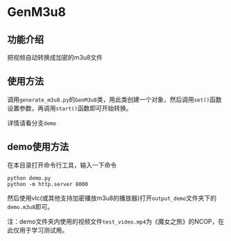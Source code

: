 # GenM3u8

## 功能介绍

把视频自动转换成加密的m3u8文件

## 使用方法

调用`generate_m3u8.py`的`GenM3u8`类，用此类创建一个对象，然后调用`set()`函数设置参数，再调用`start()`函数即可开始转换。

详情请看分支`demo`

## demo使用方法

在本目录打开命令行工具，输入一下命令

```commandline
python demo.py
python -m http.server 8000
```

然后使用vlc(或其他支持加密播放m3u8的播放器)打开`output_demo`文件夹下的`demo.m3u8`即可。


注：demo文件夹内使用的视频文件`test_video.mp4`为《魔女之旅》的NCOP，在此仅用于学习测试用。
